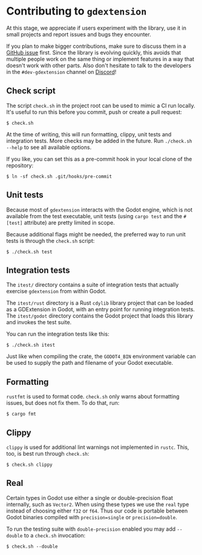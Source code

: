 # Contributing to `gdextension`

At this stage, we appreciate if users experiment with the library, use it in small projects and report issues and bugs they encounter.

If you plan to make bigger contributions, make sure to discuss them in a [GitHub issue] first. Since the library is evolving quickly, this avoids that multiple people work on the same thing or implement features in a way that doesn't work with other parts. Also don't hesitate to talk to the developers in the `#dev-gdextension` channel on [Discord]!

## Check script

The script `check.sh` in the project root can be used to mimic a CI run locally. It's useful to run this before you commit, push or create a pull request:

```
$ check.sh
```

At the time of writing, this will run formatting, clippy, unit tests and integration tests. More checks may be added in the future. Run `./check.sh --help` to see all available options.

If you like, you can set this as a pre-commit hook in your local clone of the repository:

```
$ ln -sf check.sh .git/hooks/pre-commit
```

## Unit tests

Because most of `gdextension` interacts with the Godot engine, which is not available from the test executable, unit tests (using `cargo test` and the `#[test]` attribute) are pretty limited in scope.

Because additional flags might be needed, the preferred way to run unit tests is through the `check.sh` script:

```
$ ./check.sh test
```

## Integration tests

The `itest/` directory contains a suite of integration tests that actually exercise `gdextension` from within Godot.

The `itest/rust` directory is a Rust `cdylib` library project that can be loaded as a GDExtension in Godot, with an entry point for running integration tests. The `itest/godot` directory contains the Godot project that loads this library and invokes the test suite.

You can run the integration tests like this:

```
$ ./check.sh itest
```

Just like when compiling the crate, the `GODOT4_BIN` environment variable can be used to supply the path and filename of your Godot executable.

## Formatting

`rustfmt` is used to format code. `check.sh` only warns about formatting issues, but does not fix them. To do that, run:

```
$ cargo fmt
```

## Clippy

`clippy` is used for additional lint warnings not implemented in `rustc`. This, too, is best run through `check.sh`:

```
$ check.sh clippy
```

## Real

Certain types in Godot use either a single or double-precision float internally, such as `Vector2`. When using these types we 
use the `real` type instead of choosing either `f32` or `f64`. Thus our code is portable between Godot binaries compiled with
`precision=single` or `precision=double`.

To run the testing suite with `double-precision` enabled you may add `--double` to a `check.sh` invocation:
```
$ check.sh --double
```

[GitHub issue]: https://github.com/godot-rust/gdextension/issues
[Discord]: https://discord.gg/aKUCJ8rJsc
